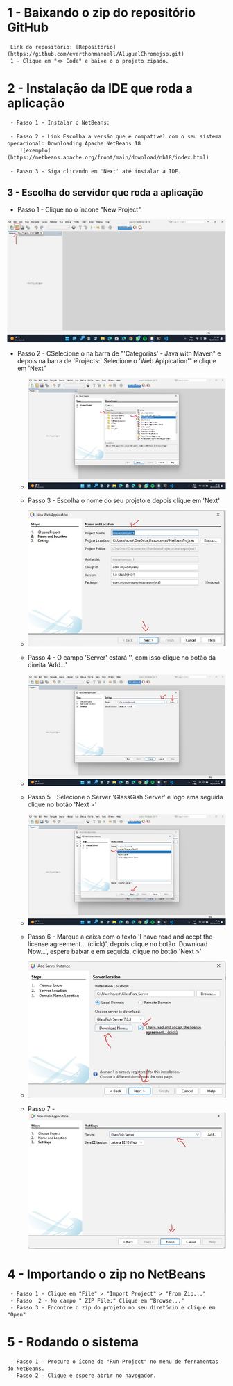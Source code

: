 # 1 - Baixando o zip do repositório GitHub
     Link do repositório: [Repositório](https://github.com/everthonmanoell/AluguelChromejsp.git)
     1 - Clique em "<> Code" e baixe o o projeto zipado.


# 2 - Instalação da IDE que roda a aplicação
     - Passo 1 - Instalar o NetBeans:

	 - Passo 2 - Link Escolha a versão que é compatível com o seu sistema operacional: Downloading Apache NetBeans 18
        ![exemplo](https://netbeans.apache.org/front/main/download/nb18/index.html)

     - Passo 3 - Siga clicando em 'Next' até instalar a IDE.
## 3 - Escolha do servidor que roda a aplicação
- Passo 1 - Clique no o íncone "New Project"
<p align="center"><img src="https://github.com/everthonmanoell/AluguelChromejsp/blob/main/SIAula07/imgTutorial/s1.jpg"><p>

- Passo 2 - CSelecione o na barra de "'Categorias' - Java with Maven" e depois na barra de 'Projects:' Selecione o 'Web Aplpication'" e clique em 'Next" 
     - ![exemplo](/SIAula07/imgTutorial/s2.jpg)

     - Passo 3 - Escolha o nome do seu projeto e depois clique em 'Next'
     - ![exemplo](/SIAula07/imgTutorial/s3.jpg)
    
     - Passo 4 - O campo 'Server' estará '<No Server Selected>', com isso clique no botão da direita 'Add...'
     - ![exemplo](/SIAula07/imgTutorial/s4.jpg)

     - Passo 5 - Selecione o Server 'GlassGish Server' e logo ems seguida clique no botão 'Next >'
     - ![exemplo](/SIAula07/imgTutorial/s5.jpg)
  
     - Passo 6 - Marque a caixa com o texto 'I have read and accpt the license  agreement... (click)', depois clique no botão 'Download Now...', espere baixar e em seguida, clique no botão 'Next >' 
     - ![exemplo](/SIAula07/imgTutorial/s6.jpg)

     - Passo 7 - ![Clique no o íncone "New Project"](/SIAula07/imgTutorial/s7.jpg)

# 4 - Importando o zip no NetBeans
     - Passo 1 - Clique em "File" > "Import Project" > "From Zip..."
     - Passo  2 - No campo " ZIP File:" Clique em "Browse..." 
     - Passo 3 - Encontre o zip do projeto no seu diretório e clique em "Open"
  
# 5 - Rodando o sistema
     - Passo 1 - Procure o ícone de "Run Project" no menu de ferramentas do NetBeans.
     - Passo 2 - Clique e espere abrir no navegador.

